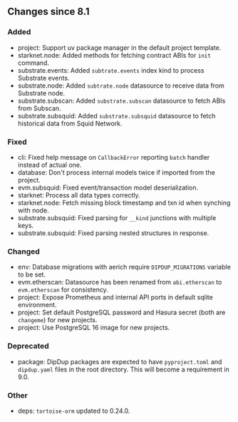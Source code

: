 <!-- markdownlint-disable first-line-h1 -->
## Changes since 8.1

### Added

- project: Support uv package manager in the default project template.
- starknet.node: Added methods for fetching contract ABIs for `init` command.
- substrate.events: Added `subtrate.events` index kind to process Substrate events.
- substrate.node: Added `subtrate.node` datasource to receive data from Substrate node.
- substrate.subscan: Added `substrate.subscan` datasource to fetch ABIs from Subscan.
- substrate.subsquid: Added `substrate.subsquid` datasource to fetch historical data from Squid Network.

### Fixed

- cli: Fixed help message on `CallbackError` reporting `batch` handler instead of actual one.
- database: Don't process internal models twice if imported from the project.
- evm.subsquid: Fixed event/transaction model deserialization.
- starknet: Process all data types correctly.
- starknet.node: Fetch missing block timestamp and txn id when synching with node.
- substrate.subsquid: Fixed parsing for `__kind` junctions with multiple keys.
- substrate.subsquid: Fixed parsing nested structures in response.

### Changed

- env: Database migrations with aerich require `DIPDUP_MIGRATIONS` variable to be set.
- evm.etherscan: Datasource has been renamed from `abi.etherscan` to `evm.etherscan` for consistency.
- project: Expose Prometheus and internal API ports in default sqlite environment.
- project: Set default PostgreSQL password and Hasura secret (both are `changeme`) for new projects.
- project: Use PostgreSQL 16 image for new projects.

### Deprecated

- package: DipDup packages are expected to have `pyproject.toml` and `dipdup.yaml` files in the root directory. This will become a requirement in 9.0.

### Other

- deps: `tortoise-orm` updated to 0.24.0.
